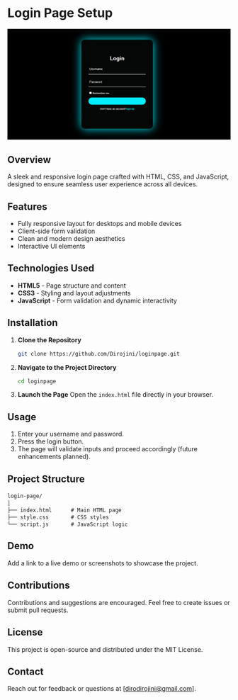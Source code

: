 # Login Page Setup
![image alt](https://github.com/Dirojini/loginpage/blob/2ec93832eb33052321a92eab41a735c0c7f3df4c/Screenshot%202024-12-24%20110358.png)
## Overview
A sleek and responsive login page crafted with HTML, CSS, and JavaScript, designed to ensure seamless user experience across all devices.

## Features
- Fully responsive layout for desktops and mobile devices
- Client-side form validation
- Clean and modern design aesthetics
- Interactive UI elements

## Technologies Used
- **HTML5** - Page structure and content
- **CSS3** - Styling and layout adjustments
- **JavaScript** - Form validation and dynamic interactivity

## Installation
1. **Clone the Repository**
   ```bash
   git clone https://github.com/Dirojini/loginpage.git
   ```

2. **Navigate to the Project Directory**
   ```bash
   cd loginpage
   ```

3. **Launch the Page**
   Open the `index.html` file directly in your browser.

## Usage
1. Enter your username and password.
2. Press the login button.
3. The page will validate inputs and proceed accordingly (future enhancements planned).

## Project Structure
```
login-page/
│
├── index.html      # Main HTML page
├── style.css       # CSS styles
└── script.js       # JavaScript logic
```

## Demo
Add a link to a live demo or screenshots to showcase the project.

## Contributions
Contributions and suggestions are encouraged. Feel free to create issues or submit pull requests.

## License
This project is open-source and distributed under the MIT License.

## Contact
Reach out for feedback or questions at [dirodirojini@gmail.com].

